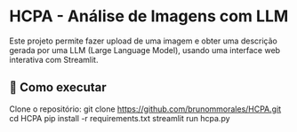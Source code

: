 # HCPA - Análise de Imagens com LLM

Este projeto permite fazer upload de uma imagem e obter uma descrição gerada por uma LLM (Large Language Model), usando uma interface web interativa com Streamlit.

## 🔧 Como executar

Clone o repositório:
git clone https://github.com/brunommorales/HCPA.git
cd HCPA
pip install -r requirements.txt
streamlit run hcpa.py
